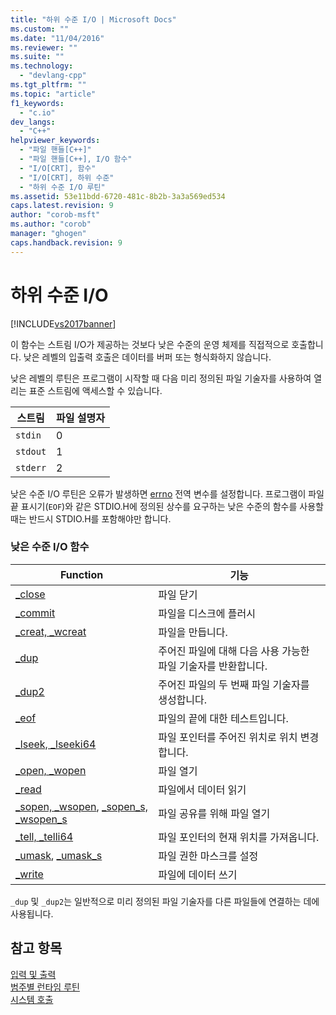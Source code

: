 ```yaml
---
title: "하위 수준 I/O | Microsoft Docs"
ms.custom: ""
ms.date: "11/04/2016"
ms.reviewer: ""
ms.suite: ""
ms.technology: 
  - "devlang-cpp"
ms.tgt_pltfrm: ""
ms.topic: "article"
f1_keywords: 
  - "c.io"
dev_langs: 
  - "C++"
helpviewer_keywords: 
  - "파일 핸들[C++]"
  - "파일 핸들[C++], I/O 함수"
  - "I/O[CRT], 함수"
  - "I/O[CRT], 하위 수준"
  - "하위 수준 I/O 루틴"
ms.assetid: 53e11bdd-6720-481c-8b2b-3a3a569ed534
caps.latest.revision: 9
author: "corob-msft"
ms.author: "corob"
manager: "ghogen"
caps.handback.revision: 9
---
```

# 하위 수준 I/O
[!INCLUDE[vs2017banner](../assembler/inline/includes/vs2017banner.md)]

이 함수는 스트림 I\/O가 제공하는 것보다 낮은 수준의 운영 체제를 직접적으로 호출합니다.  낮은 레벨의 입출력 호출은 데이터를 버퍼 또는 형식화하지 않습니다.  
  
 낮은 레벨의 루틴은 프로그램이 시작할 때 다음 미리 정의된 파일 기술자를 사용하여 열리는 표준 스트림에 액세스할 수 있습니다.  
  
|스트림|파일 설명자|  
|---------|------------|  
|`stdin`|0|  
|`stdout`|1|  
|`stderr`|2|  
  
 낮은 수준 I\/O 루틴은 오류가 발생하면 [errno](../c-runtime-library/errno-doserrno-sys-errlist-and-sys-nerr.md) 전역 변수를 설정합니다.  프로그램이 파일 끝 표시기\(`EOF`\)와 같은 STDIO.H에 정의된 상수를 요구하는 낮은 수준의 함수를 사용할 때는 반드시 STDIO.H를 포함해야만 합니다.  
  
### 낮은 수준 I\/O 함수  
  
|Function|기능|  
|--------------|--------|  
|[\_close](../c-runtime-library/reference/close.md)|파일 닫기|  
|[\_commit](../c-runtime-library/reference/commit.md)|파일을 디스크에 플러시|  
|[\_creat, \_wcreat](../c-runtime-library/reference/creat-wcreat.md)|파일을 만듭니다.|  
|[\_dup](../c-runtime-library/reference/dup-dup2.md)|주어진 파일에 대해 다음 사용 가능한 파일 기술자를 반환합니다.|  
|[\_dup2](../c-runtime-library/reference/dup-dup2.md)|주어진 파일의 두 번째 파일 기술자를 생성합니다.|  
|[\_eof](../c-runtime-library/reference/eof.md)|파일의 끝에 대한 테스트입니다.|  
|[\_lseek, \_lseeki64](../c-runtime-library/reference/lseek-lseeki64.md)|파일 포인터를 주어진 위치로 위치 변경합니다.|  
|[\_open, \_wopen](../c-runtime-library/reference/open-wopen.md)|파일 열기|  
|[\_read](../c-runtime-library/reference/read.md)|파일에서 데이터 읽기|  
|[\_sopen, \_wsopen](../c-runtime-library/reference/sopen-wsopen.md), [\_sopen\_s, \_wsopen\_s](../c-runtime-library/reference/sopen-s-wsopen-s.md)|파일 공유를 위해 파일 열기|  
|[\_tell, \_telli64](../c-runtime-library/reference/tell-telli64.md)|파일 포인터의 현재 위치를 가져옵니다.|  
|[\_umask](../c-runtime-library/reference/umask.md), [\_umask\_s](../c-runtime-library/reference/umask-s.md)|파일 권한 마스크를 설정|  
|[\_write](../c-runtime-library/reference/write.md)|파일에 데이터 쓰기|  
  
 `_dup` 및 `_dup2`는 일반적으로 미리 정의된 파일 기술자를 다른 파일들에 연결하는 데에 사용됩니다.  
  
## 참고 항목  
 [입력 및 출력](../c-runtime-library/input-and-output.md)   
 [범주별 런타임 루틴](../c-runtime-library/run-time-routines-by-category.md)   
 [시스템 호출](../c-runtime-library/system-calls.md)